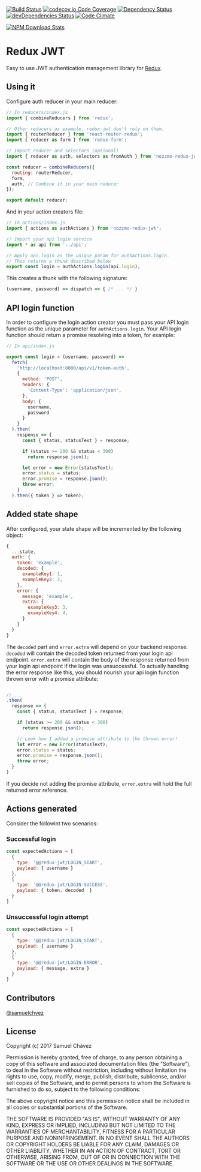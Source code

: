 [![Build Status](https://travis-ci.org/samuelchvez/redux-jwt.svg?branch=master)](https://travis-ci.org/samuelchvez/redux-jwt) [![codecov.io Code Coverage](https://img.shields.io/codecov/c/github/samuelchvez/redux-jwt.svg?maxAge=2592000)](https://codecov.io/github/samuelchvez/redux-jwt?branch=master) [![Dependency Status](https://david-dm.org/samuelchvez/redux-jwt.svg)](https://david-dm.org/samuelchvez/redux-jwt) [![devDependencies Status](https://david-dm.org/samuelchvez/redux-jwt/dev-status.svg)](https://david-dm.org/samuelchvez/redux-jwt?type=dev) [![Code Climate](https://codeclimate.com/github/samuelchvez/redux-jwt/badges/gpa.svg)](https://codeclimate.com/github/samuelchvez/redux-jwt)

[![NPM Download Stats](https://nodei.co/npm/nozzmo-redux-jwt.png?downloads=true)](https://www.npmjs.com/package/nozzmo-redux-jwt)

# Redux JWT

Easy to use JWT authentication management library for [Redux](http://redux.js.org/).

## Using it

Configure auth reducer in your main reducer:

```Javascript
// In reducers/index.js
import { combineReducers } from 'redux';

// Other reducers as example, redux-jwt don't rely on them.
import { routerReducer } from 'react-router-redux';
import { reducer as form } from 'redux-form';

// Import reducer and selectors (optional)
import { reducer as auth, selectors as fromAuth } from 'nozzmo-redux-jwt';

const reducer = combineReducers({
  routing: routerReducer,
  form,
  auth, // Combine it in your main reducer
});

export default reducer;
```

And in your action creators file:

```Javascript
// In actions/index.js
import { actions as authActions } from 'nozzmo-redux-jwt';

// Import your api login service
import * as api from '../api';

// Apply api.login as the unique param for authActions.login.
// This returns a thunk described below
export const login = authActions.login(api.login);
```

This creates a thunk with the following signature:
```Javascript
(username, password) => dispatch => { /* ... */ }
```

## API login function

In order to configure the login action creator you must pass your API login function as the unique parameter for `authActions.login`. Your API login function should return a promise resolving into a token, for example:

```Javascript
// In api/index.js

export const login = (username, password) =>
  fetch(
    'http://localhost:8000/api/v1/token-auth',
    {
      method: 'POST',
      headers: {
        'Content-Type': 'application/json',
      },
      body: {
        username,
        password
      }
    }
  ).then(
    response => {
      const { status, statusText } = response;

      if (status >= 200 && status < 300)
        return response.json();

      let error = new Error(statusText);
      error.status = status;
      error.promise = response.json();
      throw error;
    }
  ).then({ token } => token);

```

## Added state shape

After configured, your state shape will be incremented by the following object:

```Javascript
{
  ...state,
  auth: {
    token: 'example',
    decoded: {
      exampleKey1: 1,
      exampleKey2: 2,
    },
    error: {
      message: 'example',
      extra: {
        exampleKey3: 3,
        exampleKey4: 4,
      }
    }
  }
}
```

The `decoded` part and `error.extra` will depend on your backend response. `decoded` will contain the decoded token returned from your login api endpoint. `error.extra` will contain the body of the response returned from your login api endpoint if the login was unsuccessful. To actually handling the error response like this, you should nourish your api login function thrown error with a promise attribute:

```Javascript

// ...
.then(
  response => {
    const { status, statusText } = response;

    if (status >= 200 && status < 300)
      return response.json();

    // Look how I added a promise attribute to the thrown error!
    let error = new Error(statusText);
    error.status = status;
    error.promise = response.json();
    throw error;
  }
)

```

If you decide not adding the promise attribute, `error.extra` will hold the full returned error reference.

## Actions generated

Consider the followint two scenarios:

### Successful login

```Javascript
const expectedActions = [
  {
    type: '@@redux-jwt/LOGIN_START',
    payload: { username }
  },
  {
    type: '@@redux-jwt/LOGIN-SUCCESS',
    payload: { token, decoded  }
  }
]
```

### Unsuccessful login attempt

```Javascript
const expectedActions = [
  {
    type: '@@redux-jwt/LOGIN_START',
    payload: { username }
  },
  {
    type: '@@redux-jwt/LOGIN-ERROR',
    payload: { message, extra }
  }
]
```

## Contributors

[@samuelchvez](https://github.com/samuelchvez)

## License

Copyright (c) 2017 Samuel Chávez

Permission is hereby granted, free of charge, to any person obtaining a copy of this software and associated documentation files (the "Software"), to deal in the Software without restriction, including without limitation the rights to use, copy, modify, merge, publish, distribute, sublicense, and/or sell copies of the Software, and to permit persons to whom the Software is furnished to do so, subject to the following conditions:

The above copyright notice and this permission notice shall be included in all copies or substantial portions of the Software.

THE SOFTWARE IS PROVIDED "AS IS", WITHOUT WARRANTY OF ANY KIND, EXPRESS OR IMPLIED, INCLUDING BUT NOT LIMITED TO THE WARRANTIES OF MERCHANTABILITY, FITNESS FOR A PARTICULAR PURPOSE AND NONINFRINGEMENT. IN NO EVENT SHALL THE AUTHORS OR COPYRIGHT HOLDERS BE LIABLE FOR ANY CLAIM, DAMAGES OR OTHER LIABILITY, WHETHER IN AN ACTION OF CONTRACT, TORT OR OTHERWISE, ARISING FROM, OUT OF OR IN CONNECTION WITH THE SOFTWARE OR THE USE OR OTHER DEALINGS IN THE SOFTWARE.
